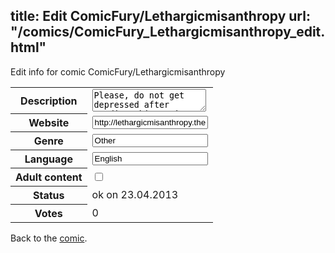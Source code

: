title: Edit ComicFury/Lethargicmisanthropy
url: "/comics/ComicFury_Lethargicmisanthropy_edit.html"
---
Edit info for comic ComicFury/Lethargicmisanthropy

<form name="comic" action="http://gaepostmail.appengine.com/comic" name="post">
<table class="comicinfo">
<tr>
<th>Description</th><td><textarea name="description">Please, do not get depressed after reading this comic. That is my job.</textarea></td>
</tr>
<tr>
<th>Website</th><td><input type="text" name="url" value="http://lethargicmisanthropy.thecomicseries.com/"/></td>
</tr>
<tr>
<th>Genre</th><td><input type="text" name="genre" value="Other"/></td>
</tr>
<tr>
<th>Language</th><td><input type="text" name="language" value="English"/></td>
</tr>
<tr>
<th>Adult content</th><td><input type="checkbox" name="adult" value="adult" /></td>
</tr>
<tr>
<th>Status</th><td>ok on 23.04.2013</td>
</tr>
<tr>
<th>Votes</th><td>0</div></td>
</tr>
</table>
</form>

Back to the [comic](/comics/ComicFury_Lethargicmisanthropy.html).
